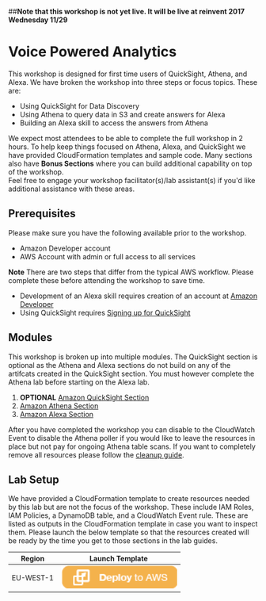 ##**Note that this workshop is not yet live.  It will be live at reinvent 2017 Wednesday 11/29**

# Voice Powered Analytics

This workshop is designed for first time users of QuickSight, Athena, and Alexa. We have broken the workshop into three steps or focus topics. 
These are:

* Using QuickSight for Data Discovery
* Using Athena to query data in S3 and create answers for Alexa
* Building an Alexa skill to access the answers from Athena

We expect most attendees to be able to complete the full workshop in 2 hours. 
To help keep things focused on Athena, Alexa, and QuickSight we have provided CloudFormation templates and sample code.
Many sections also have **Bonus Sections** where you can build additional capability on top of the workshop.  
Feel free to engage your workshop facilitator(s)/lab assistant(s) if you'd like additional assistance with these areas.  


## Prerequisites

Please make sure you have the following available prior to the workshop.

* Amazon Developer account
* AWS Account with admin or full access to all services

**Note** There are two steps that differ from the typical AWS workflow. 
Please complete these before attending the workshop to save time. 
* Development of an Alexa skill requires creation of an account at [Amazon Developer](https://developer.amazon.com/alexa) 
* Using QuickSight requires [Signing up for QuickSight](http://docs.aws.amazon.com/quicksight/latest/user/sign-up-existing.html)


## Modules

This workshop is broken up into multiple modules. The QuickSight section is optional as the Athena and Alexa sections do not build on any of the artifcats created in the QuickSight section. 
You must however complete the Athena lab before starting on the Alexa lab. 

1. **OPTIONAL** [Amazon QuickSight Section](README-QuickSight.md)
1. [Amazon Athena Section](README-Athena.md)
1. [Amazon Alexa Section](README-Alexa.md)

After you have completed the workshop you can disable to the CloudWatch Event to disable the Athena poller if you would like to leave the resources in place but not pay for ongoing Athena table scans. If you want to completely remove all resources please follow the [cleanup guide](README-Cleanup.md).

## Lab Setup

We have provided a CloudFormation template to create resources needed by this lab but are not the focus of the workshop. These include IAM Roles, IAM Policies, a DynamoDB table, and a CloudWatch Event rule. These are listed as outputs in the CloudFormation template in case you want to inspect them.
Please launch the below template so that the resources created will be ready by the time you get to those sections in the lab guides. 

Region | Launch Template
----- | -----
EU-WEST-1 | [![Launch Template](/media/images/CFN_Image_01.png)](https://console.aws.amazon.com/cloudformation/home?region=eu-west-1#/stacks/new?stackName=VPA-Setup&templateURL=https://s3.amazonaws.com/aws-vpa-tweets/setup/vpa_setup.yaml)

